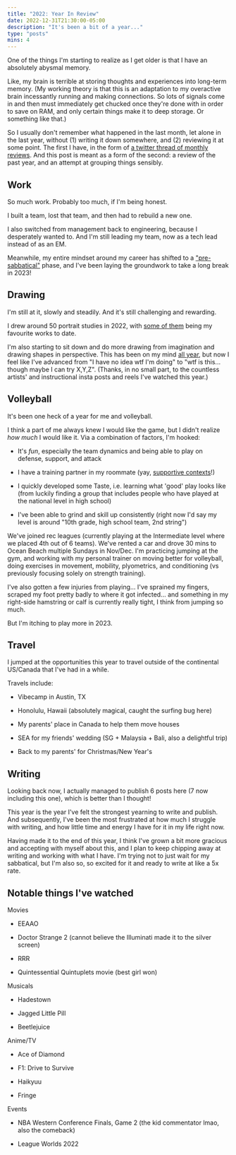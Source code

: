 ```yaml
---
title: "2022: Year In Review"
date: 2022-12-31T21:30:00-05:00
description: "It's been a bit of a year..."
type: "posts"
mins: 4
---
```


One of the things I'm starting to realize as I get older is that I have an absolutely abysmal memory. 

Like, my brain is terrible at storing thoughts and experiences into long-term memory. (My working theory is that this is an adaptation to my overactive brain incessantly running and making connections. So lots of signals come in and then must immediately get chucked once they're done with in order to save on RAM, and only certain things make it to deep storage. Or something like that.)

So I usually don't remember what happened in the last month, let alone in the last year, without (1) writing it down somewhere, and (2) reviewing it at some point. The first I have, in the form of [a twitter thread of monthly reviews](https://twitter.com/billyisyoung/status/1609288188891394048). And this post is meant as a form of the second: a review of the past year, and an attempt at grouping things sensibly. 

## Work
So much work. Probably too much, if I'm being honest.

I built a team, lost that team, and then had to rebuild a new one. 

I also switched from management back to engineering, because I desperately wanted to. And I'm still leading my team, now as a tech lead instead of as an EM.

Meanwhile, my entire mindset around my career has shifted to a ["pre-sabbatical"](https://twitter.com/billyisyoung/status/1563116385596633088) phase, and I've been laying the groundwork to take a long break in 2023!

## Drawing
I'm still at it, slowly and steadily. And it's still challenging and rewarding.

I drew around 50 portrait studies in 2022, with [some of them](https://www.instagram.com/p/CmFsbV2Jobp/) being my favourite works to date.

I'm also starting to sit down and do more drawing from imagination and drawing shapes in perspective. This has been on my mind [all year](https://twitter.com/billyisyoung/status/1393826931859095562), but now I feel like I've advanced from "I have no idea wtf I'm doing" to "wtf is this... though maybe I can try X,Y,Z". (Thanks, in no small part, to the countless artists' and instructional insta posts and reels I've watched this year.)

## Volleyball
It's been one heck of a year for me and volleyball.

I think a part of me always knew I would like the game, but I didn't realize _how much_ I would like it. Via a combination of factors, I'm hooked:

* It's *fun*, especially the team dynamics and being able to play on defense, support, and attack  

* I have a training partner in my roommate (yay, [supportive contexts](https://twitter.com/visakanv/status/1527658417044656128)!)

* I quickly developed some Taste, i.e. learning what 'good' play looks like (from luckily finding a group that includes people who have played at the national level in high school)  

* I've been able to grind and skill up consistently (right now I'd say my level is around "10th grade, high school team, 2nd string")

We've joined rec leagues (currently playing at the Intermediate level where we placed 4th out of 6 teams). We've rented a car and drove 30 mins to Ocean Beach multiple Sundays in Nov/Dec.  I'm practicing jumping at the gym, and working with my personal trainer on moving better for volleyball, doing exercises in movement, mobility, plyometrics, and conditioning (vs previously focusing solely on strength training). 

I've also gotten a few injuries from playing... I've sprained my fingers, scraped my foot pretty badly to where it got infected... and something in my right-side hamstring or calf is currently really tight, I think from jumping so much.

But I'm itching to play more in 2023.

## Travel
I jumped at the opportunities this year to travel outside of the continental US/Canada that I've had in a while.

Travels include:

* Vibecamp in Austin, TX

* Honolulu, Hawaii (absolutely magical, caught the surfing bug here)

* My parents' place in Canada to help them move houses

* SEA for my friends' wedding (SG + Malaysia + Bali, also a delightful trip)

* Back to my parents' for Christmas/New Year's

## Writing
Looking back now, I actually managed to publish 6 posts here (7 now including this one), which is better than I thought! 

This year is the year I've felt the strongest yearning to write and publish. And subsequently, I've been the most frustrated at how much I struggle with writing, and how little time and energy I have for it in my life right now. 

Having made it to the end of this year, I think I've grown a bit more gracious and accepting with myself about this, and I plan to keep chipping away at writing and working with what I have. I'm trying not to just wait for my sabbatical, but I'm also so, so excited for it and ready to write at like a 5x rate.

## Notable things I've watched

Movies

* EEAAO

* Doctor Strange 2 (cannot believe the Illuminati made it to the silver screen)
 
* RRR

* Quintessential Quintuplets movie (best girl won)

Musicals

* Hadestown

* Jagged Little Pill

* Beetlejuice

Anime/TV

* Ace of Diamond

* F1: Drive to Survive

* Haikyuu

* Fringe

Events

* NBA Western Conference Finals, Game 2 (the kid commentator lmao, also the comeback)

* League Worlds 2022

